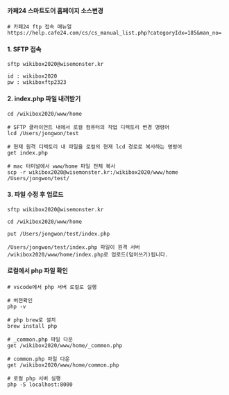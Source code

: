 #### 카페24 스마트도어 홈페이지 소스변경

```less
# 카페24 ftp 접속 매뉴얼
https://help.cafe24.com/cs/cs_manual_list.php?categoryIdx=185&man_no=
```

#### 1. SFTP 접속
```less
sftp wikibox2020@wisemonster.kr

id : wikibox2020
pw : wikiboxftp2323
```

#### 2. index.php 파일 내려받기
```less
cd /wikibox2020/www/home

# SFTP 클라이언트 내에서 로컬 컴퓨터의 작업 디렉토리 변경 명령어
lcd /Users/jongwon/test

# 현재 원격 디렉토리 내 파일을 로컬의 현재 lcd 경로로 복사하는 명령어
get index.php

# mac 터미널에서 www/home 파일 전체 복사
scp -r wikibox2020@wisemonster.kr:/wikibox2020/www/home /Users/jongwon/test/
```


#### 3. 파일 수정 후 업로드
```less
sftp wikibox2020@wisemonster.kr

cd /wikibox2020/www/home

put /Users/jongwon/test/index.php

/Users/jongwon/test/index.php 파일이 원격 서버 /wikibox2020/www/home/index.php로 업로드(덮어쓰기)됩니다.
```

#### 로컬에서 php 파일 확인
```less
# vscode에서 php 서버 로컬로 실행

# 버젼확인
php -v

# php brew로 설치
brew install php

# _common.php 파일 다운
get /wikibox2020/www/home/_common.php

# common.php 파일 다운
get /wikibox2020/www/home/common.php

# 로컬 php 서버 실행
php -S localhost:8000


```
